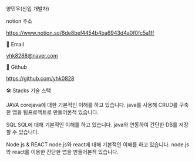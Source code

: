 양민우(신입 개발자)

notion 주소

https://www.notion.so/6de8bef4454b4ba6943d4a0f0fc5a1ff

📧 Email

yhk8288@naver.com

🐶 Github

https://github.com/yhk0828

🛠️ Stacks 기술 스택

JAVA
corejava에 대한 기본적인 이해를 하고 있습니다.
java를 사용해 CRUD를 구축한 앱을 팀프로젝트로 만들어본적 있습니다.

SQL
SQL에 대해 기본적인 이해를 하고 있습니다.
java와 연동하여 간단한 DB를 저장할 수 있습니다.

Node.js & REACT
node.js와 react에 대해 기본적인 이해를 하고 있습니다.
node.js와 react를 이용한 간단한 앱을 만들어본적 있습니다.
